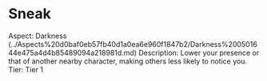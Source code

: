 # Sneak

Aspect: Darkness (../Aspects%20d0baf0eb57fb40d1a0ea6e960f1847b2/Darkness%200501644e475a4d4b85489094a218981d.md)
Description: Lower your presence or that of another nearby character, making others less likely to notice you.
Tier: Tier 1